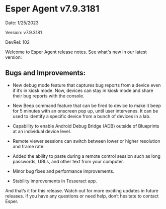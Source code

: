 # Esper Agent v7.9.3181

Date: 1/25/2023

Version: v7.9.3181

DevRel: 102

Welcome to Esper Agent release notes. See what's new in our latest version: 

## Bugs and Improvements: 

- New debug mode feature that captures bug reports from a device even if it’s in kiosk mode. Now, devices can stay in kiosk mode and share their bug reports with the console.

- New Beep command feature that can be fired to device to make it beep for 5 minutes with an onscreen pop up, until user intervenes. It can be used to identify a specific device from a bunch of devices in a lab.

- Capability to enable Android Debug Bridge (ADB) outside of Blueprints at an individual device level.

- Remote viewer sessions can switch between lower or higher resolution and frame rate.

- Added the ability to paste during a remote control session such as long passwords, URLs, and other text from your computer.

- Minor bug fixes and performance improvements.

- Stability improvements in Tesseract app.

And that’s it for this release. Watch out for more exciting updates in future releases. If you have any questions or need help, don’t hesitate to contact Esper.
